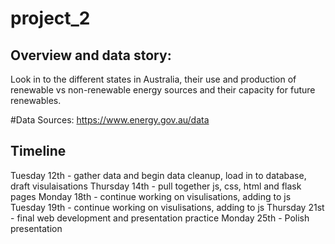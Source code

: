 # project_2

## Overview and data story:
Look in to the different states in Australia, their use and production of renewable vs non-renewable energy sources and their capacity for future renewables. 

#Data Sources:
https://www.energy.gov.au/data

## Timeline
Tuesday 12th - gather data and begin data cleanup, load in to database, draft visulaisations
Thursday 14th - pull together js, css, html and flask pages
Monday 18th - continue working on visulisations, adding to js
Tuesday 19th - continue working on visulisations, adding to js
Thursday 21st - final web development and presentation practice
Monday 25th - Polish presentation

<link rel="stylesheet" href="http://code.ionicframework.com/ionicons/1.5.2/css/ionicons.min.css">
<link rel="stylesheet" href="css/leaflet.awesome-markers.css">
<script src="js/leaflet.awesome-markers.js"></script>
